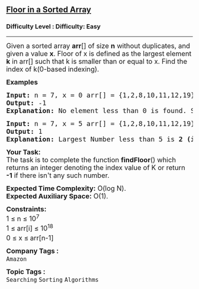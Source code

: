 <h2><a href="https://www.geeksforgeeks.org/problems/floor-in-a-sorted-array-1587115620/1?page=1&category=Sorting&sortBy=submissions">Floor in a Sorted Array</a></h2><h3>Difficulty Level : Difficulty: Easy</h3><hr><div class="problems_problem_content__Xm_eO"><p><span style="font-size: 18px;">Given a sorted array <strong>arr</strong>[] of size <strong>n</strong> without duplicates, and given a value <strong>x</strong>. Floor of x is defined as the largest element <strong>k</strong> in arr[] such that k is smaller than or equal to x. Find the index of k(0-based indexing).</span></p>
<p><span style="font-size: 18px;"><strong>Examples <br></strong></span></p>
<pre><span style="font-size: 18px;"><strong>Input: </strong>n = 7, x = 0 arr[] = {1,2,8,10,11,12,19}
<strong>Output: </strong>-1<strong>
Explanation: </strong>No element less than 0 is found. So output is "<strong>-1</strong>".</span></pre>
<pre><span style="font-size: 18px;"><strong>Input: </strong>n = 7, x = 5 arr[] = {1,2,8,10,11,12,19}
<strong>Output: </strong>1<strong>
Explanation: </strong>Largest Number less than 5 is <strong>2 (i.e k = 2)</strong>, whose index is <strong>1</strong>(0-based indexing).</span>
</pre>
<p><span style="font-size: 18px;"><strong>Your&nbsp;Task:</strong><br>The task is to complete the function <strong>findFloor</strong>() which returns an&nbsp;integer denoting the index value of K&nbsp;or return <strong>-1</strong> if there isn't any such number.</span></p>
<p><span style="font-size: 18px;"><strong>Expected Time Complexity:</strong>&nbsp;O(log N).<br><strong>Expected Auxiliary Space:</strong>&nbsp;O(1).</span></p>
<p><span style="font-size: 18px;"><strong>Constraints:</strong><br>1 ≤ n ≤ 10<sup>7</sup><br>1 ≤ arr[i] ≤ 10<sup>18</sup><br>0 ≤ x ≤<sup> </sup>arr[n-1]</span></p></div><p><span style=font-size:18px><strong>Company Tags : </strong><br><code>Amazon</code>&nbsp;<br><p><span style=font-size:18px><strong>Topic Tags : </strong><br><code>Searching</code>&nbsp;<code>Sorting</code>&nbsp;<code>Algorithms</code>&nbsp;